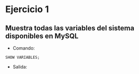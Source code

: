 # Ejercicio 1

## Muestra todas las variables del sistema disponibles en MySQL

- Comando:

```comand
SHOW VARIABLES;
```

- Salida:
